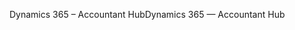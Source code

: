 <span data-ttu-id="c36a0-101">Dynamics 365 – Accountant Hub</span><span class="sxs-lookup"><span data-stu-id="c36a0-101">Dynamics 365 — Accountant Hub</span></span>
